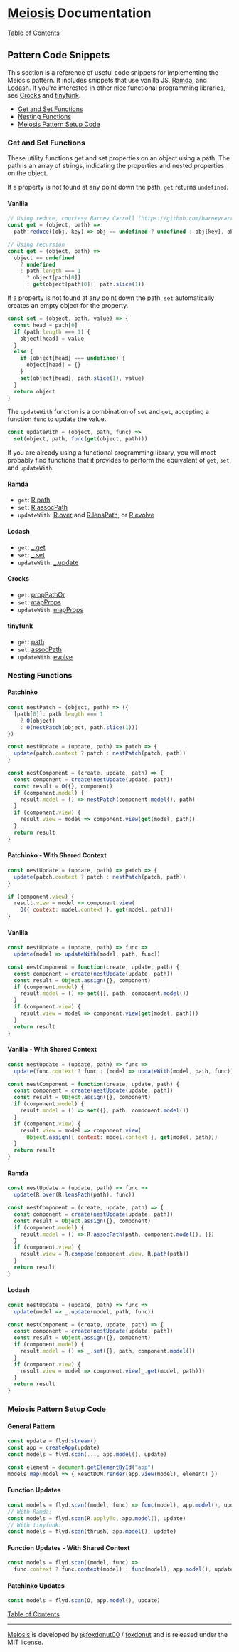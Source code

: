# [Meiosis](https://meiosis.js.org) Documentation

[Table of Contents](toc.html)

## Pattern Code Snippets

This section is a reference of useful code snippets for implementing the Meiosis pattern. It
includes snippets that use vanilla JS,
[Ramda](https://ramdajs.com), and
[Lodash](https://lodash.com).
If you're interested in other nice functional programming libraries, see
[Crocks](https://evilsoft.github.io/crocks/) and
[tinyfunk](https://github.com/flintinatux/tinyfunk#readme).

- [Get and Set Functions](#code_snippets_get_set)
- [Nesting Functions](#code_snippets_nesting)
- [Meiosis Pattern Setup Code](#code_snippets_pattern_setup)

<a name="code_snippets_get_set"></a>
### Get and Set Functions

These utility functions get and set properties on an object using a path. The path is an array
of strings, indicating the properties and nested properties on the object.

If a property is not found at any point down the path, `get` returns `undefined`.

#### Vanilla

```javascript
// Using reduce, courtesy Barney Carroll (https://github.com/barneycarroll)
const get = (object, path) =>
  path.reduce((obj, key) => obj == undefined ? undefined : obj[key], object)
```

```javascript
// Using recursion
const get = (object, path) =>
  object == undefined
    ? undefined
    : path.length === 1
      ? object[path[0]]
      : get(object[path[0]], path.slice(1))
```

If a property is not found at any point down the path, `set` automatically creates an empty object
for the property.

```javascript
const set = (object, path, value) => {
  const head = path[0]
  if (path.length === 1) {
    object[head] = value
  }
  else {
    if (object[head] === undefined) {
      object[head] = {}
    }
    set(object[head], path.slice(1), value)
  }
  return object
}
```

The `updateWith` function is a combination of `set` and `get`, accepting a function `func` to
update the value.

```javascript
const updateWith = (object, path, func) =>
  set(object, path, func(get(object, path)))
```

If you are already using a functional programming library, you will most probably find functions
that it provides to perform the equivalent of `get`, `set`, and `updateWith`.

#### Ramda

- `get`: [R.path](https://ramdajs.com/docs/#path)
- `set`: [R.assocPath](https://ramdajs.com/docs/#assocPath)
- `updateWith`: [R.over](https://ramdajs.com/docs/#over) and [R.lensPath](https://ramdajs.com/docs/#lensPath), or
[R.evolve](https://ramdajs.com/docs/#evolve)

#### Lodash

- `get`: [_.get](https://lodash.com/docs#get)
- `set`: [_.set](https://lodash.com/docs#set)
- `updateWith`: [_.update](https://lodash.com/docs#update)

#### Crocks

- `get`: [propPathOr](https://evilsoft.github.io/crocks/docs/functions/helpers.html#proppathor)
- `set`: [mapProps](https://evilsoft.github.io/crocks/docs/functions/helpers.html#mapprops)
- `updateWith`: [mapProps](https://evilsoft.github.io/crocks/docs/functions/helpers.html#mapprops)

#### tinyfunk

- `get`: [path](https://github.com/flintinatux/tinyfunk#api)
- `set`: [assocPath](https://github.com/flintinatux/tinyfunk#api)
- `updateWith`: [evolve](https://github.com/flintinatux/tinyfunk#api)

<a name="code_snippets_nesting"></a>
### Nesting Functions

#### Patchinko

```javascript
const nestPatch = (object, path) => ({
  [path[0]]: path.length === 1
    ? O(object)
    : O(nestPatch(object, path.slice(1)))
})

const nestUpdate = (update, path) => patch => {
  update(patch.context ? patch : nestPatch(patch, path))
}

const nestComponent = (create, update, path) => {
  const component = create(nestUpdate(update, path))
  const result = O({}, component)
  if (component.model) {
    result.model = () => nestPatch(component.model(), path)
  }
  if (component.view) {
    result.view = model => component.view(get(model, path))
  }
  return result
}
```

#### Patchinko - With Shared Context

```javascript
const nestUpdate = (update, path) => patch => {
  update(patch.context ? patch : nestPatch(patch, path))
}
```

```javascript
if (component.view) {
  result.view = model => component.view(
    O({ context: model.context }, get(model, path)))
}
```

#### Vanilla

```javascript
const nestUpdate = (update, path) => func =>
  update(model => updateWith(model, path, func))

const nestComponent = function(create, update, path) {
  const component = create(nestUpdate(update, path))
  const result = Object.assign({}, component)
  if (component.model) {
    result.model = () => set({}, path, component.model())
  }
  if (component.view) {
    result.view = model => component.view(get(model, path)))
  }
  return result
}
```

#### Vanilla - With Shared Context

```javascript
const nestUpdate = (update, path) => func =>
  update(func.context ? func : (model => updateWith(model, path, func)))

const nestComponent = function(create, update, path) {
  const component = create(nestUpdate(update, path))
  const result = Object.assign({}, component)
  if (component.model) {
    result.model = () => set({}, path, component.model())
  }
  if (component.view) {
    result.view = model => component.view(
      Object.assign({ context: model.context }, get(model, path)))
  }
  return result
}
```

#### Ramda

```javascript
const nestUpdate = (update, path) => func =>
  update(R.over(R.lensPath(path), func))

const nestComponent = (create, update, path) => {
  const component = create(nestUpdate(update, path))
  const result = Object.assign({}, component)
  if (component.model) {
    result.model = () => R.assocPath(path, component.model(), {})
  }
  if (component.view) {
    result.view = R.compose(component.view, R.path(path))
  }
  return result
}
```

#### Lodash

```javascript
const nestUpdate = (update, path) => func =>
  update(model => _.update(model, path, func))

const nestComponent = (create, update, path) => {
  const component = create(nestUpdate(update, path))
  const result = Object.assign({}, component)
  if (component.model) {
    result.model = () => _.set({}, path, component.model())
  }
  if (component.view) {
    result.view = model => component.view(_.get(model, path)))
  }
  return result
}
```

<a name="code_snippets_pattern_setup"></a>
### Meiosis Pattern Setup Code

#### General Pattern

```javascript
const update = flyd.stream()
const app = createApp(update)
const models = flyd.scan(..., app.model(), update)

const element = document.getElementById("app")
models.map(model => { ReactDOM.render(app.view(model), element) })
```

#### Function Updates

```javascript
const models = flyd.scan((model, func) => func(model), app.model(), update)
// With Ramda:
const models = flyd.scan(R.applyTo, app.model(), update)
// With tinyfunk:
const models = flyd.scan(thrush, app.model(), update)
```

#### Function Updates - With Shared Context

```javascript
const models = flyd.scan((model, func) =>
  func.context ? func.context(model) : func(model), app.model(), update)
```

#### Patchinko Updates

```javascript
const models = flyd.scan(O, app.model(), update)
```

[Table of Contents](toc.html)

-----

[Meiosis](https://meiosis.js.org) is developed by [@foxdonut00](http://twitter.com/foxdonut00) / [foxdonut](https://github.com/foxdonut) and is released under the MIT license.

